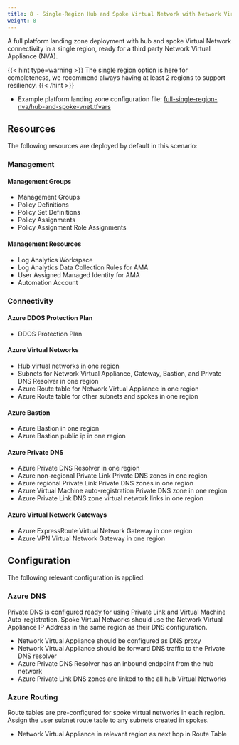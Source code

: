 ```yaml
---
title: 8 - Single-Region Hub and Spoke Virtual Network with Network Virtual Appliance (NVA)
weight: 8
---
```


A full platform landing zone deployment with hub and spoke Virtual Network connectivity in a single region, ready for a third party Network Virtual Appliance (NVA).

{{< hint type=warning >}}
The single region option is here for completeness, we recommend always having at least 2 regions to support resiliency.
{{< /hint >}}

* Example platform landing zone configuration file: [full-single-region-nva/hub-and-spoke-vnet.tfvars](https://raw.githubusercontent.com/Azure/alz-terraform-accelerator/refs/heads/main/templates/platform_landing_zone/examples/full-single-region-nva/hub-and-spoke-vnet.tfvars)

## Resources

The following resources are deployed by default in this scenario:

### Management

#### Management Groups

- Management Groups
- Policy Definitions
- Policy Set Definitions
- Policy Assignments
- Policy Assignment Role Assignments

#### Management Resources

- Log Analytics Workspace
- Log Analytics Data Collection Rules for AMA
- User Assigned Managed Identity for AMA
- Automation Account

### Connectivity

#### Azure DDOS Protection Plan

- DDOS Protection Plan

#### Azure Virtual Networks

- Hub virtual networks in one region
- Subnets for Network Virtual Appliance, Gateway, Bastion, and Private DNS Resolver in one region
- Azure Route table for Network Virtual Appliance in one region
- Azure Route table for other subnets and spokes in one region

#### Azure Bastion

- Azure Bastion in one region
- Azure Bastion public ip in one region

#### Azure Private DNS

- Azure Private DNS Resolver in one region
- Azure non-regional Private Link Private DNS zones in one region
- Azure regional Private Link Private DNS zones in one region
- Azure Virtual Machine auto-registration Private DNS zone in one region
- Azure Private Link DNS zone virtual network links in one region

#### Azure Virtual Network Gateways

- Azure ExpressRoute Virtual Network Gateway in one region
- Azure VPN Virtual Network Gateway in one region

## Configuration

The following relevant configuration is applied:

### Azure DNS

Private DNS is configured ready for using Private Link and Virtual Machine Auto-registration. Spoke Virtual Networks should use the Network Virtual Appliance IP Address in the same region as their DNS configuration.

- Network Virtual Appliance should be configured as DNS proxy
- Network Virtual Appliance should be forward DNS traffic to the Private DNS resolver
- Azure Private DNS Resolver has an inbound endpoint from the hub network
- Azure Private Link DNS zones are linked to the all hub Virtual Networks

### Azure Routing

Route tables are pre-configured for spoke virtual networks in each region. Assign the user subnet route table to any subnets created in spokes.

- Network Virtual Appliance in relevant region as next hop in Route Table
